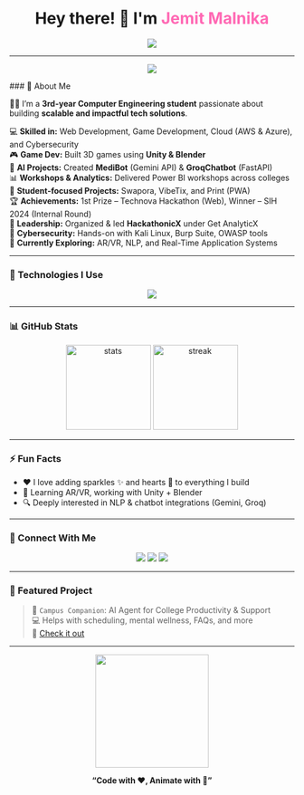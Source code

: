 <h1 align="center">Hey there! 👋 I'm <span style="color:#ff69b4;">Jemit Malnika</span></h1>
<p align="center">
  <img src="https://readme-typing-svg.herokuapp.com?font=Fira+Code&duration=3000&pause=1000&color=ff69b4&center=true&vCenter=true&multiline=true&width=600&height=100&lines=Tech+Generalist+%F0%9F%9A%80;Vulnerability+Assessment+Intern+%F0%9F%94%90;Hackathon+Champion+%F0%9F%8F%86;Loves+CSS+Animation+and+Hearts+%E2%9D%A4%EF%B8%8F;Let%27s+Build+Something+Cool+Together+%F0%9F%A4%9D" />
</p>

---

<p align="center">
  <img src="https://readme-typing-svg.herokuapp.com?font=Fira+Code&duration=4000&pause=800&color=FF69B4&center=true&vCenter=true&width=600&lines=Creative+Engineer+%F0%9F%9A%80;Cybersecurity+Explorer+%F0%9F%94%90;Hackathon+Champion+%F0%9F%8F%86;Always+Building+%F0%9F%92%BB;AR+%2F+VR+Learning+%F0%9F%8C%88" />
</p>
### 🌟 About Me

👨‍💻 I’m a **3rd-year Computer Engineering student** passionate about building **scalable and impactful tech solutions**.

💻 **Skilled in:** Web Development, Game Development, Cloud (AWS & Azure), and Cybersecurity  
🎮 **Game Dev:** Built 3D games using **Unity & Blender**  
🧠 **AI Projects:** Created **MediBot** (Gemini API) & **GroqChatbot** (FastAPI)  
📊 **Workshops & Analytics:** Delivered Power BI workshops across colleges  
📱 **Student-focused Projects:** Swapora, VibeTix, and Print (PWA)  
🏆 **Achievements:** 1st Prize – Technova Hackathon (Web), Winner – SIH 2024 (Internal Round)  
🎯 **Leadership:** Organized & led **HackathonicX** under Get AnalyticX  
🔐 **Cybersecurity:** Hands-on with Kali Linux, Burp Suite, OWASP tools  
🚀 **Currently Exploring:** AR/VR, NLP, and Real-Time Application Systems


---

### 🔧 Technologies I Use
<p align="center">
  <img src="https://skillicons.dev/icons?i=html,css,js,react,nodejs,python,django,git,github,figma,aws,linux,unity" />
</p>

---

### 📊 GitHub Stats
<p align="center">
  <img src="https://github-readme-stats.vercel.app/api?username=jemitmalnika&show_icons=true&theme=tokyonight" alt="stats" height="150"/>
  <img src="https://github-readme-streak-stats.herokuapp.com?user=jemitmalnika&theme=tokyonight" alt="streak" height="150"/>
</p>

---

### ⚡ Fun Facts
- ❤️ I love adding sparkles ✨ and hearts 💖 to everything I build
- 🎯 Learning AR/VR, working with Unity + Blender
- 🔍 Deeply interested in NLP & chatbot integrations (Gemini, Groq)

---

### 🔗 Connect With Me
<p align="center">
  <a href="https://www.linkedin.com/in/your-link"><img src="https://img.shields.io/badge/LinkedIn-blue?style=for-the-badge&logo=linkedin" /></a>
  <a href="mailto:your@email.com"><img src="https://img.shields.io/badge/Gmail-red?style=for-the-badge&logo=gmail" /></a>
  <a href="https://github.com/jemitmalnika"><img src="https://img.shields.io/badge/GitHub-100000?style=for-the-badge&logo=github" /></a>
</p>

---

### 🎉 Featured Project
> 🧠 `Campus Companion`: AI Agent for College Productivity & Support  
> 💻 Helps with scheduling, mental wellness, FAQs, and more  
> 🔗 [Check it out](https://github.com/your-org/campus-companion)

---

<p align="center">
  <img src="https://media.giphy.com/media/26AHONQ79FdWZhAI0/giphy.gif" width="200px" />
</p>

<p align="center">
  <b>“Code with ❤️, Animate with 💫”</b>
</p>
